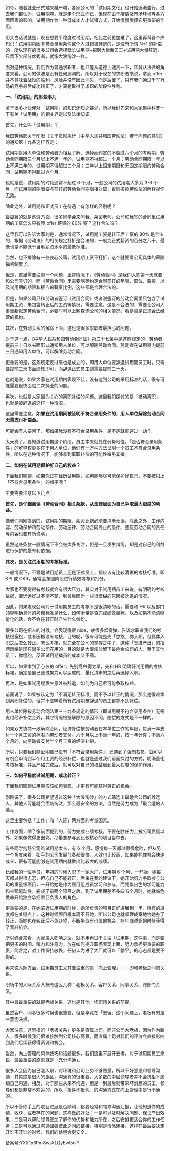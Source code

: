 如今，随着就业形式越来越严峻，各家公司的「试用期文化」也开始逐渐盛行，过去我们都认为，试用期嘛，就是走个形式而已，但现在由于疫情及市场环境等各方面因素的影响，试用期作为一种低成本人才试错方式，开始慢慢发挥它更重要的作用。

用大白话说就是，现在想要平稳度过试用期，相比之前更加难了，这里再科普个热知识：试用期内因不符合录用条件或个人过错被辞退的，是没有所谓 N+1 的补偿的，所以现在的很多公司会选择延长试用期+招聘大量新员工+试用期大量辞退，只留下少部分优秀者，就像大浪淘沙一样。

面对这种情况，我们作为普通求职者，也只能从道德上谴责一下，毕竟从法律的角度来看，公司的做法是没有任何漏洞的。所以对于现在的求职者来说，拿到 offer 并不意味着战役的胜利，风险并没有因此消失，而是后置了，只有我们通过千军万马的竞争最后成功转正了，才算是取得了求职的阶段性胜利。

**一、「试用期」的那些事儿**

鉴于很多小伙伴对「试用期」的知识还知之甚少，所以我们先来和大家集中科普一下有关「试用期」的相关界定以及法律知识。

首先，什么叫「试用期」？

我国劳动部关于印发《关于贯彻执行〈中华人民共和国劳动法〉若干问题的意见》的通知第十九条这样界定：

试用期是用人单位和劳动者为相互了解、选择而约定的不超过六个月的考察期，劳动合同期限三个月以上不满一年的，试用期不得超过一个月；劳动合同期限一年以上不满三年的，试用期不得超过二个月；三年以上固定期限和无固定期限的劳动合同，试用期不得超过六个月。

也就是说，试用期的时段通常不超过 6 个月，一般公司的试用期大多为 3-6 个月，而试用期的期限要与签订的劳动合同期限相对应，否则按照劳动法的解释视作无效。

除此之外，试用期和正式员工在待遇上有怎样的区别呢？

最显著的就是薪资方面，很多同学会来问我，莱茵老师，公司和我签的合同里试用期的工资怎么只有我 offer 薪资的 80\% 呀？这样合法吗？

这里我可以告诉大家的是，通常情况下，试用期工资是转正后工资的 80\% 是合法的，根据《劳动法》的相关规定打折是合法的，一般为正式薪资的百分之八十，最低也是不能低于当地薪资水平的最低标准。

当然，也不排除有一些良心公司，试用期工资不打折，这个就要看公司具体的薪酬福利制度了。

但是，这里需要注意一个问题，正常情况下，《劳动合同》是我们入职第一天就要和公司签订的，而《劳动合同》里需要明确约定合同签订的年限、职位、薪资，以及试用期的期限和相应的薪资比例，这些都是合理合法的。

但是，如果公司只和劳动者签订《试用合同》或者说签订的劳动合同里只包含了试用期工资，未包含转正后的工资等情况，需要注意，这是不合法的，需要让公司人事重新拟定劳动合同，必要时可以上网查询公司的相关情况，看是否是正规合法经营的机构。

其次，在劳动关系的解除上面，这也是很多求职者最担心的问题。

对于这一点，《中华人民共和国劳动合同法》第三十七条中是这样规定的：劳动者提前三十日以书面形式通知用人单位，可以解除劳动合同。劳动者在试用期内提前三日通知用人单位，可以解除劳动合同。

更重要的是，这条规定反过来也是成立的，即用人单位要辞退试用期员工时，只需要提前三天书面通知即可，而辞退正式员工则需要提前三十天。

也就是说，如果大家在试用期内表现不佳，没有达到公司的录用标准的话，很有可能需要很快面临二次择业的问题。

再次，也就是大家最为关心的离职补偿的问题。这里我们探讨的是「被动离职」，也就是被辞退的这样一种情况。

这里需要注意，**如果在试用期间被证明不符合录用条件的，用人单位解除劳动合同无需支付补偿金。**

可能会有人要问了，那如果我没有不符合录用条件，是不是就能逃过一劫？

太天真了。要知道试用期这个阶段，员工本来就处在弱势地位，「是否符合录用条件」的解释权更多在于用人单位，他们有一万种方法证明一个员工不符合录用条件，所以在这种情况下，能够拿到离职补偿的可能性微乎其微。

**二、如何在试用期保护好自己的权益？**

下面我们聊聊，如果你正在经历试用期，如何能够尽可能保护好自己，不要被扣上「不符合录用条件」的帽子呢？

主要需要注意以下几点：

**首先，是仔细阅读《劳动合同》相关条款，从法律层面为自己争取最大限度的利益。**

像我们刚刚提到的，试用期的期限、薪资比例必须要清晰无误，除此之外，工作内容、劳动保护和劳动条件、劳动纪律、劳动合同终止的条件、违反劳动合同的责任等内容也要有所说明。

虽然这些条款一般情况下不会被太多关注，但是一旦发生纠纷，却是对自己的利益进行保护的最有利依据。

**其次，是关注试用期的考核标准。**

一般情况下，不管是试用期员工还是正式员工，都应该有比较清晰的考核标准，即 KPI 或 OKR，通常会按照阶段进行绩效考核和打分。

大家也不要觉得有考核就会有很大压力，其实对于试用期员工来说，有明确的考核依据，要远远好过不清不楚，到最后因为一些很模糊的原因被劝退的情况。

因此，如果发现公司对于试用期员工的考核不是很清晰的话，需要和 HR 以及部门领导明确具体的考核标准是什么，如何衡量是否完成绩效目标，以及如果不能清晰量化的话，会不会在转正时产生什么纠纷。

很多公司在招人的时候，会表现得很 nice，放很多烟雾弹，告诉求职者我们的考核很宽松，或者压根没有考核，目的呢，很有可能是先「忽悠」你入职，但具体入职之后怎么转正、怎么考核，就完全在公司的掌握之中了，这种「宽进严出」的招聘风格是现在很多公司在用的，目的就是大浪淘沙留下最适合公司的人，至于其他员工，你懂的，反正试用期裁员的成本又不高。

所以，如果拿到了心仪的 offer，先别高兴得太早，先和 HR 明确好试用期的考核标准，确定是自己通过努力可以达成的、量化清晰的之后再选择入职。

再次，是如果试用期发生意外被辞退，如何为自己尽可能争取权益。

前面说了，如果被认定为「不满足转正标准」而不予以转正的情况，那么是很难拿到离职补偿的，但并不意味着所有试用期被辞退的员工都拿不到补偿。

用人单位除按劳动合同法第三十九条规定的情形（即试用期不符合录用条件）无需支付经济补偿金外，其它情况根据解除的原因不同，赔偿的方式是不一样的。

如果双方协商一致解除合同，经济补偿按劳动者在本单位工作的年限，每满一年支付一个月工资的标准向劳动者支付。六个月以上不满一年的，按一年计算；不满六个月的，向劳动者支付半个月工资的经济补偿。

所以，只要我们能证明自己没有「不符合录用条件」，还遇到了强制裁员，就可以有机会申请到半个月工资的经济补偿，也就是通过我们前面探讨的方式，明确量化考核标准，并且严格完成后，就可以对自己的权益起到最大程度的保护作用。

**三、如何平稳度过试用期，成功转正？**

下面我们聊聊试用期应该如何表现，才更有可能获得转正的机会。

刚刚说了，很多公司希望通过这种「大浪淘沙」的方式筛选出最适合公司的候选人，其他人可能就会面临淘汰，那么最安全的方法，当然是努力成为「最合适的人选」。

这里主要包括「工作」和「人际」两方面的考量因素。

工作方面，除了像前面提到的，努力完成业绩考核，不要在胜任力上被公司质疑以外，如果像做得更出彩，尽量要参与到比较核心的项目当中去。

有些同学抱怨公司的试用期太长，有 6 个月，感觉每一天都过得很危险，但从另一个角度来看，如今的公司发展节奏都很快，人效也比较高，如果能抓住机会快速成长，很有可能能够在试用期内就做出比较大的成绩。

比如我的一位学员，年初的时候入职了一家大厂，试用期 6 个月，一开始，她每天都过得很忐忑，担心自己不能转正，后来在我的建议下，她开始努力争取参与公司的重量级项目，一开始她是作为项目组成员学习和参与，而凭借出色的学习能力和主观能动性，完成了前两个项目之后，到了试用期差不多四五个月时，她就临危受命开始独立承担项目负责人的角色。

更重要的是，在她临近试用期的时候，她所负责的项目正好进展到一半，所有的进度都在关键点上，这种时候项目根本离不开她，所以公司也就顺理成章地给她办了转正，而她也在转正后不负众望，不断争取有价值的机会，在年底述职的时候获得了晋升机会。

所以综合来看，大家进入职场之后，就不用再过于关注「试用期」这件事，而是要把更多的时间、精力和注意力，放在如何提升职场表现上面，努力承担更重要的职责，简言之，对工作保持敬畏，任何认为进了大厂就可以「躺平」的心态都是要不得的。

再来说人际方面，试用期员工尤其要注重的是「向上管理」——即和老板之间的关系。

职场中的人际关系大概有这么几种：老板关系、客户关系、同事关系、跨部门关系。

其中最最重要的就是老板关系，这也是其他一切职场关系的前提。

虽然客户、同事很多时候也很重要，但是毕竟在「去留」这个问题上，老板有的是一票否决权。

大家注意，这里指的「老板关系」更多是直属上司，而非公司大老板，因为作为新人，很多时候我们很难接触到公司核心高管，而直属上司对我们的评价会直接影响到我们后续获得得资源和机会。

当然，向上管理的具体技巧和话题很多，我们这里不展开去讲，对于试用期员工来说，最最重要的原则就是「充分沟通」。

很多人会因为自己刚入职，对环境和公司业务不够熟悉，所以不好意思和领导沟通，其实这是很大的误区，沟通真的很重要，大多数的中层领导者并不会抗拒下属跟自己沟通，相反，对于那些从来不沟通，但是一到最后就带来坏消息的员工，领导们都是非常不欢迎的，所以「报喜不报忧」的沟通方式在向上管理中是行不通的。

所以不管你手上的项目进展是否顺利，都要经常和领导沟通汇报，让他知道你的成绩、收获，或者存在的问题，这样做的好处：一是可以及时解决问题、保证产出效果；二是可以帮助领导更加了解你的优势和能力所在，之后安排更适合你的工作任务；三是可以通过沟通加强彼此之间的链接，特别是情感连接，这样在最后要决定开谁不开谁的时候，我们的处境会更安全。

备案号:YXX1p6Pm8wsXLQyEwI5olY